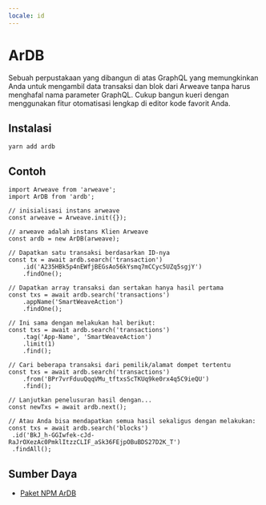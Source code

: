 ```yaml
---
locale: id
---
```


# ArDB
Sebuah perpustakaan yang dibangun di atas GraphQL yang memungkinkan Anda untuk mengambil data transaksi dan blok dari Arweave tanpa harus menghafal nama parameter GraphQL. Cukup bangun kueri dengan menggunakan fitur otomatisasi lengkap di editor kode favorit Anda.

## Instalasi
```console:no-line-numbers
yarn add ardb
```

## Contoh
```js:no-line-numbers
import Arweave from 'arweave';
import ArDB from 'ardb';

// inisialisasi instans arweave
const arweave = Arweave.init({});

// arweave adalah instans Klien Arweave
const ardb = new ArDB(arweave);

// Dapatkan satu transaksi berdasarkan ID-nya
const tx = await ardb.search('transaction')
	.id('A235HBk5p4nEWfjBEGsAo56kYsmq7mCCyc5UZq5sgjY')
	.findOne();

// Dapatkan array transaksi dan sertakan hanya hasil pertama
const txs = await ardb.search('transactions')
	.appName('SmartWeaveAction')
	.findOne();

// Ini sama dengan melakukan hal berikut:
const txs = await ardb.search('transactions')
	.tag('App-Name', 'SmartWeaveAction')
	.limit(1)
	.find();

// Cari beberapa transaksi dari pemilik/alamat dompet tertentu
const txs = await ardb.search('transactions')
	.from('BPr7vrFduuQqqVMu_tftxsScTKUq9ke0rx4q5C9ieQU')
	.find();

// Lanjutkan penelusuran hasil dengan...
const newTxs = await ardb.next();

// Atau Anda bisa mendapatkan semua hasil sekaligus dengan melakukan:
const txs = await ardb.search('blocks')
 .id('BkJ_h-GGIwfek-cJd-RaJrOXezAc0PmklItzzCLIF_aSk36FEjpOBuBDS27D2K_T')
 .findAll();

```

## Sumber Daya
* [Paket NPM ArDB](https://www.npmjs.com/package/ardb)